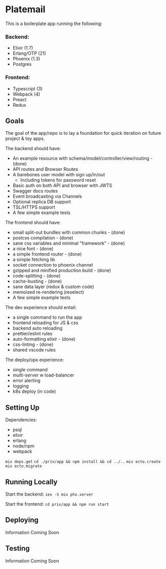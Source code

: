# Platemail

This is a boilerplate app running the following:

### Backend:

- Elixir (1.7)
- Erlang/OTP (21)
- Phoenix (1.3)
- Postgres

### Frontend:

- Typescript (3)
- Webpack (4)
- Preact
- Redux

## Goals

The goal of the app/repo is to lay a foundation for quick iteration on future project & toy apps.

The backend should have:

- An example resource with schema/model/controller/view/routing - (done)
- API routes and Browser Routes
- A barebones user model with sign up/in/out
  - Including tokens for password reset
- Basic auth on both API and browser with JWTS
- Swagger docs routes
- Event broadcasting via Channels
- Optional replica DB support
- TSL/HTTPS support
- A few simple example tests

The frontend should have:

- small split-out bundles with common chunks - (done)
- postcss compilation - (done)
- sane css variables and minimal "framework" - (done)
- a nice font - (done)
- a simple frontend router - (done)
- a simple fetching lib
- socket connection to phoenix channel
- gzipped and minified production build - (done)
- code-splitting - (done)
- cache-busting - (done)
- sane data layer (redux & custom code)
- memoized re-rendering (reselect)
- A few simple example tests

The dev experience should entail:

- a single command to run the app
- frontend reloading for JS & css
- backend auto reloading
- prettier/eslint rules
- auto-formatting elixir - (done)
- css-linting - (done)
- shared vscode rules

The deploy/ops experience:

- single command
- multi-server w load-balancer
- error alerting
- logging
- k8s deploy (in code)

## Setting Up

Dependencies:

- psql
- elixir
- erlang
- node/npm
- webpack

`mix deps.get`
`cd ./priv/app && npm install && cd ../..`
`mix ecto.create`
`mix ecto.migrate`

## Running Locally

Start the backend:
`iex -S mix phx.server`

Start the frontend:
`cd priv/app && npm run start`

## Deploying

Information Coming Soon

## Testing

Information Coming Soon
